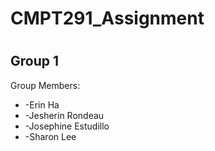 # CMPT291_Assignment
#
## Group 1

Group Members:
* -Erin Ha
* -Jesherin Rondeau
* -Josephine Estudillo
* -Sharon Lee
